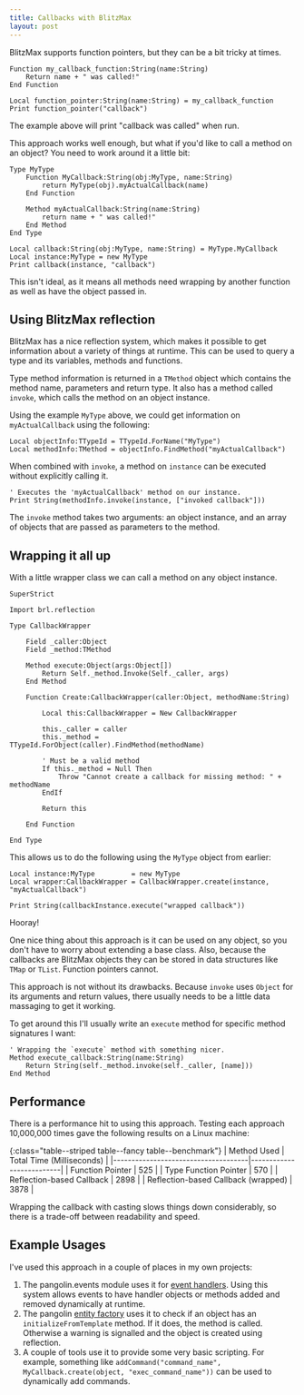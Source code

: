 ```yaml
---
title: Callbacks with BlitzMax
layout: post
---
```


BlitzMax supports function pointers, but they can be a bit tricky at times.

```
Function my_callback_function:String(name:String)
    Return name + " was called!"
End Function

Local function_pointer:String(name:String) = my_callback_function
Print function_pointer("callback")
```

The example above will print "callback was called" when run.

This approach works well enough, but what if you'd like to call a method on an
object? You need to work around it a little bit:

```
Type MyType
    Function MyCallback:String(obj:MyType, name:String)
        return MyType(obj).myActualCallback(name)
    End Function
    
    Method myActualCallback:String(name:String)
        return name + " was called!"
    End Method
End Type

Local callback:String(obj:MyType, name:String) = MyType.MyCallback
Local instance:MyType = new MyType
Print callback(instance, "callback")
```

This isn't ideal, as it means all methods need wrapping by another function as
well as have the object passed in.


## Using BlitzMax reflection

BlitzMax has a nice reflection system, which makes it possible to get
information about a variety of things at runtime. This can be used to query a
type and its variables, methods and functions.

Type method information is returned in a `TMethod` object which contains the
method name, parameters and return type. It also has a method called `invoke`,
which calls the method on an object instance.

Using the example `MyType` above, we could get information on `myActualCallback`
using the following:

```
Local objectInfo:TTypeId = TTypeId.ForName("MyType")
Local methodInfo:TMethod = objectInfo.FindMethod("myActualCallback")
```

When combined with `invoke`, a method on `instance` can be executed without
explicitly calling it.

```
' Executes the 'myActualCallback' method on our instance.
Print String(methodInfo.invoke(instance, ["invoked callback"]))
```

The `invoke` method takes two arguments: an object instance, and an array of
objects that are passed as parameters to the method.


## Wrapping it all up

With a little wrapper class we can call a method on any object instance.


```
SuperStrict

Import brl.reflection

Type CallbackWrapper

    Field _caller:Object
    Field _method:TMethod

    Method execute:Object(args:Object[])
        Return Self._method.Invoke(Self._caller, args)
    End Method

    Function Create:CallbackWrapper(caller:Object, methodName:String)

        Local this:CallbackWrapper = New CallbackWrapper

        this._caller = caller
        this._method = TTypeId.ForObject(caller).FindMethod(methodName)

        ' Must be a valid method
        If this._method = Null Then
            Throw "Cannot create a callback for missing method: " + methodName
        EndIf

        Return this

    End Function

End Type
```

This allows us to do the following using the `MyType` object from earlier:

```
Local instance:MyType         = new MyType
Local wrapper:CallbackWrapper = CallbackWrapper.create(instance, "myActualCallback")

Print String(callbackInstance.execute("wrapped callback"))
```

Hooray!

One nice thing about this approach is it can be used on any object, so you don't
have to worry about extending a base class. Also, because the callbacks are
BlitzMax objects they can be stored in data structures like `TMap` or
`TList`. Function pointers cannot.

This approach is not without its drawbacks. Because `invoke` uses `Object` for
its arguments and return values, there usually needs to be a little data
massaging to get it working.

To get around this I'll usually write an `execute` method for specific method
signatures I want:

```
' Wrapping the `execute` method with something nicer.
Method execute_callback:String(name:String)
    Return String(self._method.invoke(self._caller, [name]))
End Method
```


## Performance

There is a performance hit to using this approach. Testing each approach
10,000,000 times gave the following results on a Linux machine:


{:class="table--striped table--fancy table--benchmark"}
| Method Used                         | Total Time (Milliseconds) |
|-------------------------------------|--------------------------|
| Function Pointer                    | 525                      |
| Type Function Pointer               | 570                      |
| Reflection-based Callback           | 2898                     |
| Reflection-based Callback (wrapped) | 3878                     |


Wrapping the callback with casting slows things down considerably, so there is a
trade-off between readability and speed.


## Example Usages

I've used this approach in a couple of places in my own projects:

  1. The pangolin.events module uses it for [event handlers](https://github.com/sodaware/pangolin.mod/blob/master/events.mod/src/event_handler.bmx).
     Using this system allows events to have handler objects or methods added
     and removed dynamically at runtime.
  2. The pangolin [entity factory](https://github.com/sodaware/pangolin.mod/blob/master/contentdb.mod/src/entity_factory.bmx#L116)
     uses it to check if an object has an `initializeFromTemplate` method. If it
     does, the method is called. Otherwise a warning is signalled and the object
     is created using reflection.
  3. A couple of tools use it to provide some very basic scripting. For example,
     something like ```addCommand("command_name", MyCallback.create(object,
     "exec_command_name"))``` can be used to dynamically add commands.
